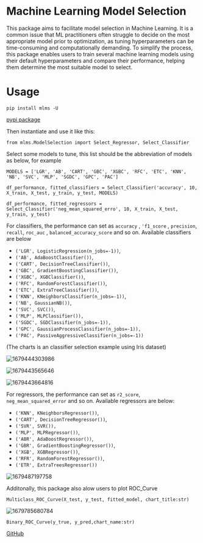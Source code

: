 # Machine Learning Model Selection

This package aims to facilitate model selection in Machine Learning. It is a common issue that ML practitioners often struggle to decide on the most appropriate model prior to optimization, as tuning hyperparameters can be time-consuming and computationally demanding. To simplify the process, this package enables users to train several machine learning models using their default hyperparameters and compare their performance, helping them determine the most suitable model to select.

# Usage

`pip install mlms -U`

[pypi package](https://pypi.org/project/mlms/)

Then instantiate and use it like this:

`from mlms.ModelSelection import Select_Regressor, Select_Classifier`

Select some models to tune, this list should be the abbreviation of models as below, for example

`MODELS = ['LGR', 'AB', 'CART', 'GBC', 'XGBC', 'RFC', 'ETC', 'KNN', 'NB', 'SVC', 'MLP', 'SGDC', 'GPC', 'PAC']`

`df_performance, fitted_classifiers = Select_Classifier('accuracy', 10, X_train, X_test, y_train, y_test, MODELS)`

`df_performance, fitted_regressors = Select_Classifier('neg_mean_squared_erro', 10, X_train, X_test, y_train, y_test)`

For classifiers, the performance can set as `accuracy` , `'f1_score` , `precision`, `recall`, `roc_auc` , `balanced_accuracy_score` and so on. Available classifiers are below

* `('LGR', LogisticRegression(n_jobs=-1))`,
* `('AB', AdaBoostClassifier())`,
* `('CART', DecisionTreeClassifier())`,
* `('GBC', GradientBoostingClassifier())`,
* `('XGBC', XGBClassifier())`,
* `('RFC', RandomForestClassifier())`,
* `('ETC', ExtraTreeClassifier())`,
* `('KNN', KNeighborsClassifier(n_jobs=-1))`,
* `('NB', GaussianNB())`,
* `('SVC', SVC())`,
* `('MLP', MLPClassifier()),`
* `('SGDC', SGDClassifier(n_jobs=-1)),`
* `('GPC', GaussianProcessClassifier(n_jobs=-1)),`
* `('PAC', PassiveAggressiveClassifier(n_jobs=-1))`

(The charts is an classifier selection example using Iris dataset)

![1679444303986](image/README/1679444303986.png)

![1679443565646](image/README/1679443565646.png)

![1679443664816](image/README/1679443664816.png)

For regressors, the performance can set as `r2_score`, `neg_mean_squared_error` and so on. Available regressors are below:

- `('KNN', KNeighborsRegressor())`,
- `('CART', DecisionTreeRegressor())`,
- `('SVR', SVR()),`
- `('MLP', MLPRegressor())`,
- `('ABR', AdaBoostRegressor())`,
- `('GBR', GradientBoostingRegressor())`,
- `('XGB', XGBRegressor())`,
- `('RFR', RandomForestRegressor())`,
- `('ETR', ExtraTreesRegressor())`

![1679487197758](image/README/1679487197758.png)

Additonally, this package also alow users to plot ROC_Curve

`Multiclass_ROC_Curve(X_test, y_test, fitted_model, chart_title:str)`

![1679785680784](image/README/1679785680784.png)

`Binary_ROC_Curve(y_true, y_pred,chart_name:str)`

[GitHub](https://github.com/HigherHoopern/ML_ModelSelection)
